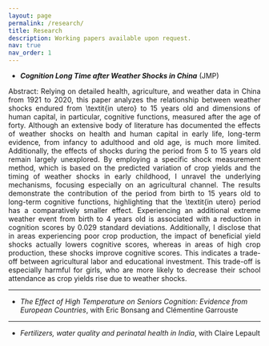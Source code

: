 ```yaml
---
layout: page
permalink: /research/
title: Research
description: Working papers available upon request.
nav: true
nav_order: 1
---
```

<!-- _pages/publications.md -->




* ***Cognition Long Time after Weather Shocks in China*** (JMP)
<div style="text-align: justify"> Abstract: Relying on detailed health, agriculture, and weather data in China from 1921 to 2020, this paper analyzes the relationship between weather shocks endured from \textit{in utero} to 15 years old and dimensions of human capital, in particular, cognitive functions, measured after the age of forty. Although an extensive body of literature has documented the effects of weather shocks on health and human capital in early life, long-term evidence, from infancy to adulthood and old age, is much more limited. Additionally, the effects of shocks during the period from 5 to 15 years old remain largely unexplored. By employing a specific shock measurement method, which is based on the predicted variation of crop yields and the timing of weather shocks in early childhood, I unravel the underlying mechanisms, focusing especially on an agricultural channel. The results demonstrate the contribution of the period from birth to 15 years old to long-term cognitive functions, highlighting that the \textit{in utero} period has a comparatively smaller effect. Experiencing an additional extreme weather event from birth to 4 years old is associated with a reduction in cognition scores by 0.029 standard deviations. Additionally, I disclose that in areas experiencing poor crop production, the impact of beneficial yield shocks actually lowers cognitive scores, whereas in areas of high crop production, these shocks improve cognitive scores. This indicates a trade-off between agricultural labor and educational investment. This trade-off is especially harmful for girls, who are more likely to decrease their school attendance as crop yields rise due to weather shocks. </div>

------------------------------


* *The Effect of High Temperature on Seniors Cognition: Evidence from European Countries*, with Eric Bonsang and Clémentine Garrouste


------------------------------


* *Fertilizers, water quality and perinatal health in India*, with Claire Lepault



